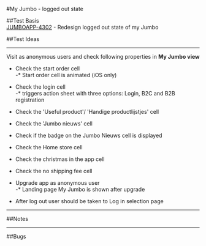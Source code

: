 #My Jumbo - logged out state


##Test Basis
<br>
[JUMBOAPP-4302](https://icemobile.atlassian.net/browse/JUMBOAPP-4302) - Redesign logged out state of my Jumbo
<br>



##Test Ideas

***

Visit as anonymous users and check following properties in **My Jumbo view**
<br> 
	
* Check the start order cell <br>
-* Start order cell is animated (iOS only)
* Check the login cell <br>
-* triggers action sheet with three options: Login, B2C and B2B registration
* Check the 'Useful product'/ 'Handige productlijstjes' cell  
* Check the 'Jumbo nieuws' cell
* Check if the badge on the Jumbo Nieuws cell is displayed 
* Check the Home store cell
* Check the christmas in the app cell
* Check the no shipping fee cell

* Upgrade app as anonymous user <br>
-* Landing page My Jumbo is shown after upgrade <br>

* After log out user should be taken to Log in selection page


***


##Notes


***

##Bugs


